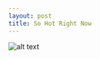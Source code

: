 ```yaml
---
layout: post
title: So Hot Right Now
---
```


![alt text](https://raw.githubusercontent.com/rachel1792/jekyll-now/master/images/crossword.png "Crossword")
